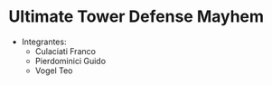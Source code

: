 # Ultimate Tower Defense Mayhem

- Integrantes:
  * Culaciati Franco
  * Pierdominici Guido
  * Vogel Teo
